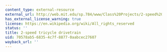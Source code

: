 ```yaml
---
content_type: external-resource
external_url: http://web.mit.edu/sp.784/www/Class%20Projects/2-speed%20trike/2-speed%20trike.html
has_external_license_warning: true
license: https://en.wikipedia.org/wiki/All_rights_reserved
status: ''
title: 2-speed tricycle drivetrain
uid: 70578ab5-6835-4c7f-8877-0aabcec27607
wayback_url: ''
---
```

